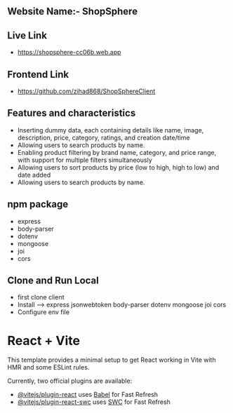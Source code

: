 

## Website Name:- ShopSphere

## Live Link
-  https://shopsphere-cc06b.web.app

## Frontend Link
-  https://github.com/zihad868/ShopSphereClient


## Features and characteristics
-   Inserting  dummy data, each containing details like name, image, description, price, category, ratings, and creation date/time
-   Allowing users to search products by name.
-  Enabling product filtering by brand name, category, and price range, with support for multiple filters simultaneously
-  Allowing users to sort products by price (low to high, high to low) and date added
-  Allowing users to search products by name.

  
## npm package
-  express
-  body-parser
-  dotenv
-  mongoose
-  joi
-  cors


## Clone and Run Local
-  first clone client
-  Install --> express jsonwebtoken  body-parser dotenv mongoose joi cors
-  Configure env file

# React + Vite

This template provides a minimal setup to get React working in Vite with HMR and some ESLint rules.

Currently, two official plugins are available:

- [@vitejs/plugin-react](https://github.com/vitejs/vite-plugin-react/blob/main/packages/plugin-react/README.md) uses [Babel](https://babeljs.io/) for Fast Refresh
- [@vitejs/plugin-react-swc](https://github.com/vitejs/vite-plugin-react-swc) uses [SWC](https://swc.rs/) for Fast Refresh
